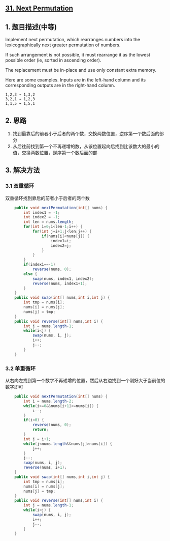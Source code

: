 ## [31. Next Permutation](https://leetcode-cn.com/problems/next-permutation/)

## 1. 题目描述\(中等\)

Implement next permutation, which rearranges numbers into the lexicographically next greater permutation of numbers.

If such arrangement is not possible, it must rearrange it as the lowest possible order \(ie, sorted in ascending order\).

The replacement must be in-place and use only constant extra memory.

Here are some examples. Inputs are in the left-hand column and its corresponding outputs are in the right-hand column.

```
1,2,3 → 1,3,2
3,2,1 → 1,2,3
1,1,5 → 1,5,1
```

## 2. 思路

1. 找到最靠后的前者小于后者的两个数，交换两数位置，逆序第一个数后面的部分
2. 从后往前找到第一个不再递增的数，从该位置起向后找到比该数大的最小的值，交换两数位置，逆序第一个数后面的部

## 3. 解决方法

### 3.1 双重循环

双重循环找到靠后的前者小于后者的两个数

```java
    public void nextPermutation(int[] nums) {
        int index1 = -1;
        int index2 = -1;
        int len = nums.length;
        for(int i=0;i<len-1;i++) {
            for(int j=i+1;j<len;j++) {
                if(nums[i]<nums[j]) {
                    index1=i;
                    index2=j;
                }
            }
        }
        if(index1==-1)
            reverse(nums, 0);
        else {
            swap(nums, index1, index2);
            reverse(nums, index1+1);
        }
    }
    public void swap(int[] nums,int i,int j) {
        int tmp = nums[i];
        nums[i] = nums[j];
        nums[j] = tmp;
    }
    public void reverse(int[] nums,int i) {
        int j = nums.length-1;
        while(i<j) {
            swap(nums, i, j);
            i++;
            j--;
        }
    }
```

### 3.2 单重循环

从右向左找到第一个数字不再递增的位置，然后从右边找到一个刚好大于当前位的数字即可

```java
    public void nextPermutation(int[] nums) {
        int i = nums.length-2;
        while(i>=0&&nums[i+1]<=nums[i]) {
            i--;
        }
        if(i<0) {
            reverse(nums, 0);
            return;
        }
        int j = i+1;
        while(j<nums.length&&nums[j]>nums[i]) {
            j++;
        }
        j--;
        swap(nums, i, j);
        reverse(nums, i+1);
    }
    public void swap(int[] nums,int i,int j) {
        int tmp = nums[i];
        nums[i] = nums[j];
        nums[j] = tmp;
    }
    public void reverse(int[] nums,int i) {
        int j = nums.length-1;
        while(i<j) {
            swap(nums, i, j);
            i++;
            j--;
        }
    }
```



